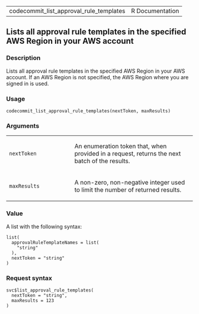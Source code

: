 <table style="width: 100%;">
<tbody>
<tr class="odd">
<td>codecommit_list_approval_rule_templates</td>
<td style="text-align: right;">R Documentation</td>
</tr>
</tbody>
</table>

## Lists all approval rule templates in the specified AWS Region in your AWS account

### Description

Lists all approval rule templates in the specified AWS Region in your
AWS account. If an AWS Region is not specified, the AWS Region where you
are signed in is used.

### Usage

    codecommit_list_approval_rule_templates(nextToken, maxResults)

### Arguments

<table>
<colgroup>
<col style="width: 35%" />
<col style="width: 65%" />
</colgroup>
<tbody>
<tr class="odd">
<td><code
id="codecommit_list_approval_rule_templates_:_nextToken">nextToken</code></td>
<td><p>An enumeration token that, when provided in a request, returns
the next batch of the results.</p></td>
</tr>
<tr class="even">
<td><code
id="codecommit_list_approval_rule_templates_:_maxResults">maxResults</code></td>
<td><p>A non-zero, non-negative integer used to limit the number of
returned results.</p></td>
</tr>
</tbody>
</table>

### Value

A list with the following syntax:

    list(
      approvalRuleTemplateNames = list(
        "string"
      ),
      nextToken = "string"
    )

### Request syntax

    svc$list_approval_rule_templates(
      nextToken = "string",
      maxResults = 123
    )
